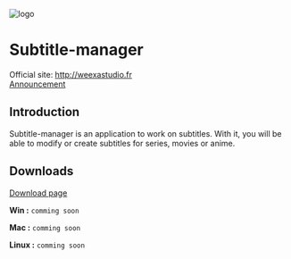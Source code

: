 ![logo](http://127.0.0.1/WeexaStudio/data/images/stm.png)
# Subtitle-manager
Official site: http://weexastudio.fr  
[Announcement](http://weexastudio.fr/?page=releasenotes)  
## Introduction

Subtitle-manager is an application to work on subtitles. With it, you will be able to modify or create subtitles for series, movies or anime.

## Downloads 
[Download page](http://weexastudio.fr/?page=subtitlemanager)

**Win :** `comming soon`

**Mac :** `comming soon` 

**Linux :** `comming soon` 
